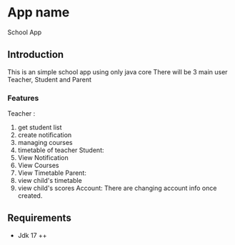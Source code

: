 # App name
School App

## Introduction
This is an simple school app using only java core 
There will be 3 main user 
Teacher, Student and Parent 

### Features 
Teacher : 
1. get student list 
2. create notification
3. managing courses
4. timetable of teacher
Student:
1. View Notification
2. View Courses
3. View Timetable
Parent:
1. view child's timetable
2. view child's scores
Account:
There are changing account info once created. 


## Requirements
- Jdk 17 ++

